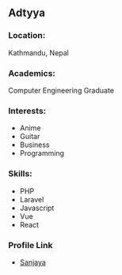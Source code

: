 ## Adtyya

### Location:

Kathmandu, Nepal

### Academics:

Computer Engineering Graduate

### Interests:

-   Anime
-   Guitar
-   Business
-   Programming

### Skills:

-   PHP
-   Laravel
-   Javascript
-   Vue
-   React

### Profile Link

-   [Sanjaya](https://github.com/programminglives)
